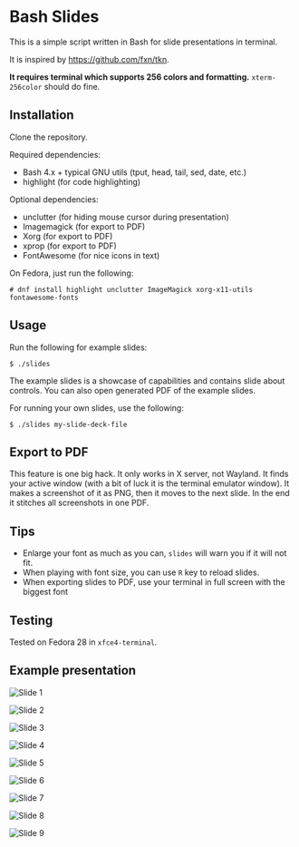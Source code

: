 # Bash Slides

This is a simple script written in Bash for slide presentations in terminal.

It is inspired by https://github.com/fxn/tkn.

**It requires terminal which supports 256 colors and formatting.** 
`xterm-256color` should do fine.


## Installation

Clone the repository. 

Required dependencies:
* Bash 4.x + typical GNU utils (tput, head, tail, sed, date, etc.)
* highlight (for code highlighting)

Optional dependencies:
* unclutter (for hiding mouse cursor during presentation)
* Imagemagick (for export to PDF)
* Xorg (for export to PDF)
* xprop (for export to PDF)
* FontAwesome (for nice icons in text)

On Fedora, just run the following:
```
# dnf install highlight unclutter ImageMagick xorg-x11-utils fontawesome-fonts 
```

## Usage

Run the following for example slides:

```
$ ./slides
```

The example slides is a showcase of capabilities and contains slide about controls. 
You can also open generated PDF of the example slides.

For running your own slides, use the following:

```
$ ./slides my-slide-deck-file
```


## Export to PDF

This feature is one big hack.
It only works in X server, not Wayland.
It finds your active window (with a bit of luck it is the terminal emulator window). 
It makes a screenshot of it as PNG, then it moves to the next slide.
In the end it stitches all screenshots in one PDF.


## Tips

* Enlarge your font as much as you can, `slides` will warn you if it will not fit.
* When playing with font size, you can use `R` key to reload slides.
* When exporting slides to PDF, use your terminal in full screen with the biggest font


## Testing

Tested on Fedora 28 in `xfce4-terminal`.


## Example presentation

![Slide 1](./export/0001.png)

![Slide 2](./export/0002.png)

![Slide 3](./export/0003.png)

![Slide 4](./export/0004.png)

![Slide 5](./export/0005.png)

![Slide 6](./export/0006.png)

![Slide 7](./export/0007.png)

![Slide 8](./export/0008.png)

![Slide 9](./export/0009.png)
